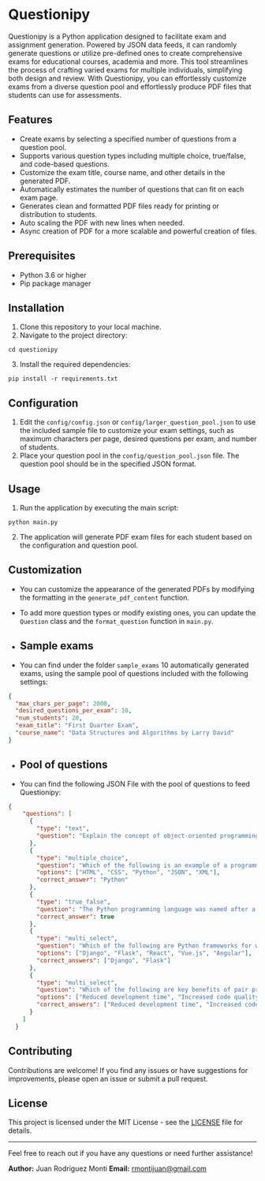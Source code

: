 # Questionipy
Questionipy is a Python application designed to facilitate exam and assignment generation. Powered by JSON data feeds, it can randomly generate questions or utilize pre-defined ones to create comprehensive exams for educational courses, academia and more. This tool streamlines the process of crafting varied exams for multiple individuals, simplifying both design and review. With Questionipy, you can effortlessly customize exams from a diverse question pool and effortlessly produce PDF files that students can use for assessments.

## Features

- Create exams by selecting a specified number of questions from a question pool.
- Supports various question types including multiple choice, true/false, and code-based questions.
- Customize the exam title, course name, and other details in the generated PDF.
- Automatically estimates the number of questions that can fit on each exam page.
- Generates clean and formatted PDF files ready for printing or distribution to students.
- Auto scaling the PDF with new lines when needed.
- Async creation of PDF for a more scalable and powerful creation of files.

## Prerequisites

- Python 3.6 or higher
- Pip package manager

## Installation

1. Clone this repository to your local machine.
2. Navigate to the project directory:
```
cd questionipy
```
3. Install the required dependencies:
```
pip install -r requirements.txt
```

## Configuration

1. Edit the `config/config.json` or `config/larger_question_pool.json` to use the included sample file to customize your exam settings, such as maximum characters per page, desired questions per exam, and number of students.
2. Place your question pool in the `config/question_pool.json` file. The question pool should be in the specified JSON format.

## Usage

1. Run the application by executing the main script:

```
python main.py
```
2. The application will generate PDF exam files for each student based on the configuration and question pool.

## Customization

- You can customize the appearance of the generated PDFs by modifying the formatting in the `generate_pdf_content` function.
- To add more question types or modify existing ones, you can update the `Question` class and the `format_question` function in `main.py`.

- ## Sample exams

- You can find under the folder `sample_exams` 10 automatically generated exams, using the sample pool of questions included with the following settings:

```json
{
  "max_chars_per_page": 2000,
  "desired_questions_per_exam": 10,
  "num_students": 20,
  "exam_title": "First Quarter Exam",
  "course_name": "Data Structures and Algorithms by Larry David"
}
```

- ## Pool of questions

- You can find the following JSON File with the pool of questions to feed Questionipy:

```json
{
    "questions": [
      {
        "type": "text",
        "question": "Explain the concept of object-oriented programming."
      },
      {
        "type": "multiple_choice",
        "question": "Which of the following is an example of a programming language?",
        "options": ["HTML", "CSS", "Python", "JSON", "XML"],
        "correct_answer": "Python"
      },
      {
        "type": "true_false",
        "question": "The Python programming language was named after a snake.",
        "correct_answer": true
      },
      {
        "type": "multi_select",
        "question": "Which of the following are Python frameworks for web development?",
        "options": ["Django", "Flask", "React", "Vue.js", "Angular"],
        "correct_answers": ["Django", "Flask"]
      },
      {
        "type": "multi_select",
        "question": "Which of the following are key benefits of pair programming?",
        "options": ["Reduced development time", "Increased code quality", "Limited communication", "Enhanced team collaboration", "Higher bug density"],
        "correct_answers": ["Reduced development time", "Increased code quality", "Enhanced team collaboration"]
      }
    ]
  }
```

## Contributing

Contributions are welcome! If you find any issues or have suggestions for improvements, please open an issue or submit a pull request.

## License

This project is licensed under the MIT License - see the [LICENSE](LICENSE) file for details.

---

Feel free to reach out if you have any questions or need further assistance!

**Author:** Juan Rodríguez Monti
**Email:** rmontijuan@gmail.com
